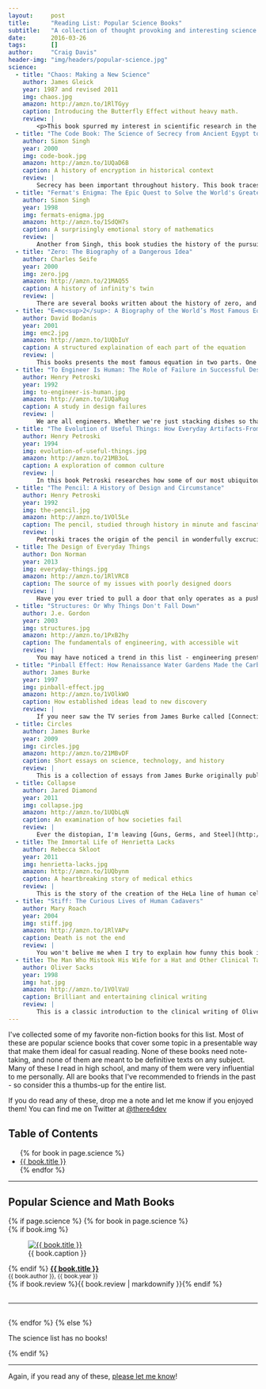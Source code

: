 ```yaml
---
layout:     post
title:      "Reading List: Popular Science Books"
subtitle:   "A collection of thought provoking and interesting science books for casual reading."
date:       2016-03-26
tags:       []
author:     "Craig Davis"
header-img: "img/headers/popular-science.jpg"
science:
  - title: "Chaos: Making a New Science"
    author: James Gleick
    year: 1987 and revised 2011
    img: chaos.jpg
    amazon: http://amzn.to/1RlTGyy
    caption: Introducing the Butterfly Effect without heavy math.
    review: |
        <p>This book spurred my interest in scientific research in the ninth grade. I build a Lorenzian waterwheel with a charting system built from Lego. I used it to try to chart the transition of stable to chaotic behavior in the system. This book is relatable and fascinating in it's approach to explaining the field of chaos theory.</p><p>I can remember having a moment when I finally understood the behavior of Newtonian root finding, explained simply and clearly. However, the book is not entirely technical, and it introduces some of the people that were central to creating this important field of research. Chaos is deep, intriguing, and worth investigating.</p>
  - title: "The Code Book: The Science of Secrecy from Ancient Egypt to Quantum Cryptography Paperback"
    author: Simon Singh
    year: 2000
    img: code-book.jpg
    amazon: http://amzn.to/1UQaD6B
    caption: A history of encryption in historical context
    review: |
        Secrecy has been important throughout history. This book traces the history of secret code as a method for secure communication. This book covers the entire history of code, including interesting topics on Mary, Queen of Scots, the Navajo Code Talkers, and the modern use of encryption in the internet. This book works to show the impact that cryptography has had on history, and how important it will be in the future. This book is very entertaining and interesting. It's perhaps a little short on some details, but as a popular science book, it is very casually readable.
  - title: "Fermat's Enigma: The Epic Quest to Solve the World's Greatest Mathematical Problem"
    author: Simon Singh
    year: 1998
    img: fermats-enigma.jpg
    amazon: http://amzn.to/1SdQH7s
    caption: A surprisingly emotional story of mathematics
    review: |
        Another from Singh, this book studies the history of the pursuit of the last theorem of Pierre de Fermat. He posed a simple mathematical equation that remained unsolved for 350 years. I hesitate to call this a page-turner, for after all, it is a math book - but... the historical detail, the fascinating characters, and sometimes deeply emotional turmoil of those who spent their lives in devotion to this knowlege is compelling reading. Singh delivers a detailed history of the problem, a quick history of mathematics, and one man's work to push the boundaries to solve this problem. It's a captivating tale.
  - title: "Zero: The Biography of a Dangerous Idea"
    author: Charles Seife
    year: 2000
    img: zero.jpg
    amazon: http://amzn.to/21MAQ55
    caption: A history of infinity's twin
    review: |
        There are several books written about the history of zero, and this may be the least serious of the group. At times, it's a little too humorous and light. But, it does offer an interesting history of our struggle to address the concept of Zero - the one location on the number line that makes division explode and our head sometimes hurt from conflicting expectation. While the book is not without it's flaws in it's approach to calculus and to some extent all of Newtonian and classical mechanics, the overall history lessons in the book, and its approachable nature, make it an appealing book to read one day on vacation.
  - title: "E=mc<sup>2</sup>: A Biography of the World’s Most Famous Equation"
    author: David Bodanis
    year: 2001
    img: emc2.jpg
    amazon: http://amzn.to/1UQbIuY
    caption: A structured explaination of each part of the equation
    review: |
        This books presents the most famous equation in two parts. One section explores each of the symbols in the equation. This builds up an understanding of the parts and how they relate to one another. In the second section, Bodanis explores the equation in context. From the creation of the atomic bomb, to our understanding of special relativity, to presenting a bit of a primer on modern cosmology. This book is an well constructed mix of history, theory, and science.
  - title: "To Engineer Is Human: The Role of Failure in Successful Design"
    author: Henry Petroski
    year: 1992
    img: to-engineer-is-human.jpg
    amazon: http://amzn.to/1UQaRug
    caption: A study in design failures
    review: |
        We are all engineers. Whether we're just stacking dishes so that they don't fall over, building a dog house from scrap wood, or designing a nuclear reactor - we all are familiar with the failure modes of our constructions. In this book, Petroski takes us through historical failures with both forensic engineering and an eye for human details. This is an accessible book that anyone can read - given at least a passing interest in Civil Engineering.
  - title: "The Evolution of Useful Things: How Everyday Artifacts-From Forks and Pins to Paper Clips and Zippers-Came to be as They are"
    author: Henry Petroski
    year: 1994
    img: evolution-of-useful-things.jpg
    amazon: http://amzn.to/21MB3oL
    caption: A exploration of common culture
    review: |
        In this book Petroski researches how some of our most ubiquitous artifacts of modern living came to be. Our forks have four tines - and this is a story worth reading about. Each of the everyday items that he introduces has been exhaustively researched, and then told as a story with care to the creators and people that influenced the history of the object. The book is a little repetetive in it's approach to some items, but overall it's an interesting way to reframe so many of the items in our daily lives.
  - title: "The Pencil: A History of Design and Circumstance"
    author: Henry Petroski
    year: 1992
    img: the-pencil.jpg
    amazon: http://amzn.to/1VOl5Le
    caption: The pencil, studied through history in minute and fascinating detail
    review: |
        Petroski traces the origin of the pencil in wonderfully excruciating detail. The historical research and detail is stunning. This book traces the history of the pencil from it's beginning in ancient Greece to the modern pencil. Each component of the pencil is examined in detail, and is presented as the culmination of generations of engineering design, discovery, advancement, and persistence. This books presents the pencil as a reference for the rise of modern manufacturing, and uses it as a way to explore the rise of the technology needed to create the seemingly simple pencil. This book really requires that you be interested in minutiae and perhaps should not be your first Petroski book. That said, it's one that I really enjoyed.
  - title: The Design of Everyday Things
    author: Don Norman
    year: 2013
    img: everyday-things.jpg
    amazon: http://amzn.to/1RlVRC8
    caption: The source of my issues with poorly designed doors
    review: |
        Have you ever tried to pull a door that only operates as a push? Have you ever been unsure which way to insert a ticket into a machine? This books works through the basics of design in discoverability, affordance, signifiers, feedback, and constraints. Norman changed the field with this book, and it's a valuable resources for learning to think in terms of use. This is a classic, and I highly recommend it.
  - title: "Structures: Or Why Things Don't Fall Down"
    author: J.e. Gordon
    year: 2003
    img: structures.jpg
    amazon: http://amzn.to/1PxB2hy
    caption: The fundamentals of engineering, with accessible wit
    review: |
        You may have noticed a trend in this list - engineering presented with history and humor. This book is certainly in the same category. Gordon presents the concepts of suspension bridges, dams, bat wings, and all manner of engineering with a bit of whimsy and humor to accompany historical background. With minimal math, and lots of real world examples, this book is a great overview of modern engineering and is a very accesible book.
  - title: "Pinball Effect: How Renaissance Water Gardens Made the Carburetor Possible"
    author: James Burke
    year: 1997
    img: pinball-effect.jpg
    amazon: http://amzn.to/1VOlkWO
    caption: How established ideas lead to new discovery
    review: |
        If you neer saw the TV series from James Burke called [Connections](https://en.wikipedia.org/wiki/Connections_(TV_series)) - you must. Burke is the undisputed master of serendipity and history. The Pinball Effect continues this tradition with an examination of the interconnectedness of history. This book is a sometimes frenetic look at how the modern day came to be.
  - title: Circles
    author: James Burke
    year: 2009
    img: circles.jpg
    amazon: http://amzn.to/21MBvDF
    caption: Short essays on science, technology, and history
    review: |
        This is a collection of essays from James Burke originally published in __Scientific American__. I can recommend any of books as well, but this collection of essays is great for reading in short snippets over a few months, lest they become a bit repetitive. They have the clever tone of his TV show, boiled down to easy to read short essays.
  - title: Collapse
    author: Jared Diamond
    year: 2011
    img: collapse.jpg
    amazon: http://amzn.to/1UQbLqN
    caption: An examination of how societies fail
    review: |
        Ever the distopian, I'm leaving [Guns, Germs, and Steel](http://amzn.to/1TbITrW) off this list, instead favoring this book from Diamond. In this book, he probes the cause of civilization collapse. There is much to be learned from the recurring theme of environment catastrophe, and the book could lead some readers to be a little distraught out our future. The book is consistent and well researched, and is an enjoyable book to read.
  - title: The Immortal Life of Henrietta Lacks
    author: Rebecca Skloot
    year: 2011
    img: henrietta-lacks.jpg
    amazon: http://amzn.to/1UQbynm
    caption: A heartbreaking story of medical ethics
    review: |
        This is the story of the creation of the HeLa line of human cells. They are an extraordinary resource for medical research that came from a biopsy taken from Henrietta Lacks, a poor black tobacco farmer. This book examines the troubled history of race and ethics in medicine while simultaneously exploring the relationships within the family of Henrietta Lacks
  - title: "Stiff: The Curious Lives of Human Cadavers"
    author: Mary Roach
    year: 2004
    img: stiff.jpg
    amazon: http://amzn.to/1RlVAPv
    caption: Death is not the end
    review: |
        You won't belive me when I try to explain how funny this book is. It's a book about dead bodies - the stories our bodies could tell after we're no longer using them. She deftly explains the contributions of cadavers to medicine, organ transplants, and how our death has changed through history. This is a bizarre and wonderful book that you may be prompted to read in one sitting.
  - title: The Man Who Mistook His Wife for a Hat and Other Clinical Tales
    author: Oliver Sacks
    year: 1998
    img: hat.jpg
    amazon: http://amzn.to/1VOlVaU
    caption: Brilliant and entertaining clinical writing
    review: |
        This is a classic introduction to the clinical writing of Oliver Sacks. This is a collection of case studies that demonstrate the vagaries of the human condition. Sometimes heartbreakingly sad, other times quite funny, this book shows his critical attention to detail, and should serve as an entry point into his other writings.
---
```


I've collected some of my favorite non-fiction books for this list. Most of these are popular science books that cover some topic in a presentable way that make them ideal for casual reading. None of these books need note-taking, and none of them are meant to be definitive texts on any subject. Many of these I read in high school, and many of them were very influential to me personally. All are books that I've recommended to friends in the past - so consider this a thumbs-up for the entire list.

If you do read any of these, drop me a note and let me know if you enjoyed them! You can find me on Twitter at <a href="https://twitter.com/There4Dev">@there4dev</a>

## Table of Contents
<ul>
{% for book in page.science %}
    <li><a href="#{{ book.title | slugify }}">{{ book.title }}</a></li>
{% endfor %}
</ul>
<hr>

## Popular Science and Math Books

<div class="review">
{% if page.science %}
{% for book in page.science %}
    <div class="review-book" id="{{ book.title | slugify }}" >
        {% if book.img %}
        <figure>
            <a href="{{ book.amazon }}" title="Amazon: {{ book.title }}"><img src="/img/posts/popular-science/{{ book.img }}" alt="{{ book.title }}"></a>
            <figcaption>{{ book.caption }}</figcaption>
        </figure>
        {% endif %}
        <strong><a href="{{ book.amazon }}" title="Amazon: {{ book.title }}">{{ book.title }}</a></strong><br>
        <small>{{ book.author }}, {{ book.year }}</small><br>
        {% if book.review %}{{ book.review | markdownify }}{% endif %}
    </div>
    <hr style="clear: both; margin: 30px 0;">
{% endfor %}
{% else %}
    <p>The science list has no books!</p>
{% endif %}
</div>

<hr style="clear: both;">

Again, if you read any of these, <a href="https://twitter.com/There4Dev">please let me know</a>!
